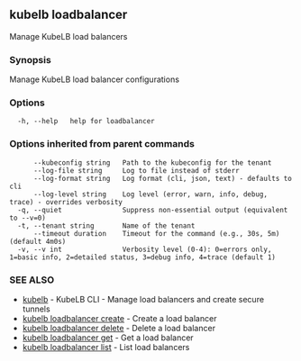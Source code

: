 ## kubelb loadbalancer

Manage KubeLB load balancers

### Synopsis

Manage KubeLB load balancer configurations

### Options

```
  -h, --help   help for loadbalancer
```

### Options inherited from parent commands

```
      --kubeconfig string   Path to the kubeconfig for the tenant
      --log-file string     Log to file instead of stderr
      --log-format string   Log format (cli, json, text) - defaults to cli
      --log-level string    Log level (error, warn, info, debug, trace) - overrides verbosity
  -q, --quiet               Suppress non-essential output (equivalent to --v=0)
  -t, --tenant string       Name of the tenant
      --timeout duration    Timeout for the command (e.g., 30s, 5m) (default 4m0s)
  -v, --v int               Verbosity level (0-4): 0=errors only, 1=basic info, 2=detailed status, 3=debug info, 4=trace (default 1)
```

### SEE ALSO

* [kubelb](kubelb.md)	 - KubeLB CLI - Manage load balancers and create secure tunnels
* [kubelb loadbalancer create](kubelb_loadbalancer_create.md)	 - Create a load balancer
* [kubelb loadbalancer delete](kubelb_loadbalancer_delete.md)	 - Delete a load balancer
* [kubelb loadbalancer get](kubelb_loadbalancer_get.md)	 - Get a load balancer
* [kubelb loadbalancer list](kubelb_loadbalancer_list.md)	 - List load balancers

